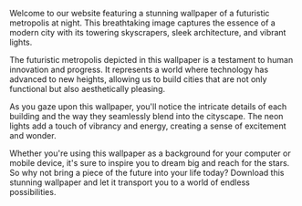 <!--
Write me content for website with wallpaper "A futuristic metropolis at night"
-->

<!--font:Open Sans-->

Welcome to our website featuring a stunning wallpaper of a futuristic metropolis at night. This breathtaking image captures the essence of a modern city with its towering skyscrapers, sleek architecture, and vibrant lights.

The futuristic metropolis depicted in this wallpaper is a testament to human innovation and progress. It represents a world where technology has advanced to new heights, allowing us to build cities that are not only functional but also aesthetically pleasing.

As you gaze upon this wallpaper, you'll notice the intricate details of each building and the way they seamlessly blend into the cityscape. The neon lights add a touch of vibrancy and energy, creating a sense of excitement and wonder.

Whether you're using this wallpaper as a background for your computer or mobile device, it's sure to inspire you to dream big and reach for the stars. So why not bring a piece of the future into your life today? Download this stunning wallpaper and let it transport you to a world of endless possibilities.
